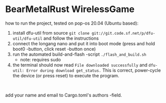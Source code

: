 # BearMetalRust WirelessGame

how to run the project, tested on pop-os 20.04 (Ubuntu based): 
1. install dfu-util from source ```git clone git://git.code.sf.net/p/dfu-util/dfu-util``` and follow the instructions
2. connect the longang nano and put it into boot mode (press and hold boot0 -button, click reset -button once)
3. run the automated build-and-flash -script  ```./flash_and_build.sh```
	- note: requires sudo
4. the terminal should now read ```File downloaded successfully``` and ```dfu-util: Error during download get_status.``` This is correct, power-cycle the device (or press reset) to execute the program.

<br/>

add your name and email to Cargo.toml's authors -field.
